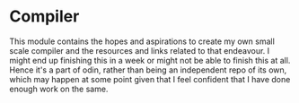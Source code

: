 # Compiler 

This module contains the hopes and aspirations to create my own small scale compiler and the resources and links related to that endeavour. I might end up finishing this in a week or might not be able to finish this at all. Hence it's a part of odin, rather than being an independent repo of its own, which may happen at some point given that I feel confident that I have done enough work on the same. 
